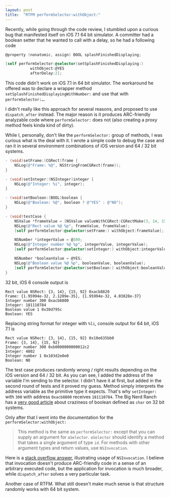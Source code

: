 ```yaml
---
layout: post
title:  "RTFM performSelector:withObject:"
---
```


Recently, while going through the code review, I stumbled upon a curious bug that manifested itself on iOS 7.1 64 bit simulator. A committer had a boolean setter that he wanted to call with a delay, so he had a following code

```objective-c
@property (nonatomic, assign) BOOL splashFinishedDisplaying;

[self performSelector:@selector(setSplashFinishedDisplaying:)
           withObject:@YES
           afterDelay:2];

```

This code didn't work on iOS 7.1 in 64 bit simulator. The workaround he offered was to declare a wrapper method `setSplashFinishedDisplayingWithNumber:` and use that with `performSelector:…`.

I didn't really like this approach for several reasons, and proposed to use `dispatch_after` instead. The major reason is it produces ARC-friendly analyzable code where `performSelector:` does not (also creating a proxy method feels kinda kind of dirty).

While I, personally, don't like the `performSelector:` group of methods, I was curious what is the deal with it. I wrote a simple code to debug the case and ran it in several environment combinations of iOS version and 64 / 32 bit systems.

```objective-c
- (void)setFrame:(CGRect)frame {
    NSLog(@"Frame: %@", NSStringFromCGRect(frame));
}

- (void)setInteger:(NSInteger)integer {
    NSLog(@"Integer: %i", integer);
}

- (void)setBoolean:(BOOL)boolean {
    NSLog(@"Boolean: %@", boolean ? @"YES" : @"NO");
}

- (void)testCase {
    NSValue *frameValue = [NSValue valueWithCGRect:CGRectMake(3, 14, 15, 92)];
    NSLog(@"Rect value %@ %p", frameValue, frameValue);
    [self performSelector:@selector(setFrame:) withObject:frameValue];

    NSNumber *integerValue = @300;
    NSLog(@"Integer number %@ %p", integerValue, integerValue);
    [self performSelector:@selector(setInteger:) withObject:integerValue];

    NSNumber *booleanValue = @YES;
    NSLog(@"Boolean value %@ %p", booleanValue, booleanValue);
    [self performSelector:@selector(setBoolean:) withObject:booleanValue];
}
```

32 bit, iOS 6 console output is

```
Rect value NSRect: {3, 14}, {15, 92} 0xacb8820
Frame: {1.95994e-32, 2.1209e-35}, {1.95994e-32, 4.03828e-37}
Integer number 300 0xacb8800
Integer: 181110784
Boolean value 1 0x30d795c
Boolean: YES
```

Replacing string format for integer with `%li`, console output for 64 bit, iOS 7.1 is

```
Rect value NSRect: {3, 14}, {15, 92} 0x10e635bb0
Frame: {3, 14}, {15, 92}
Integer number 300 0xb0000000000012c2
Integer: 4802
Integer number 1 0x103d2e0e0
Boolean: NO
```

The test case produces randomly wrong / right results depending on the iOS version and 64 / 32 bit. As you can see, I added the address of the variable I'm sending to the selector. I didn't have it at first, but added in the second round of tests and it proved my guess. Method simply interprets the address variable as the primitive type it expects. That's why `setInteger:` with `300` with address `0xacb8800` receives `181110784`. The Big Nerd Ranch has a [very good article](blog.bignerdranch.com/564-bools-sharp-corners/) about craziness of boolean defined as `char` on 32 bit systems.

Only after that I went into the documentation for the `performSelector:withObject:`

> This method is the same as `performSelector:` except that you can supply an argument for `aSelector`. `aSelector` should identify a method that takes a single argument of type `id`. For methods with other argument types and return values, use `NSInvocation`.

Here is a [stack overflow answer](http://stackoverflow.com/questions/904515/how-to-use-performselectorwithobjectafterdelay-with-primitive-types-in-cocoa/1735045#1735045), illustrating usage of `NSInvocation`. I believe that invocation doesn't produce ARC-friendly code in a sense of an arbitrary executed code, but the application for invocation is much broader, while `dispatch_after` solves a very particular task.

Another case of RTFM. What still doesn't make much sense is that structure randomly works with 64 bit system.
